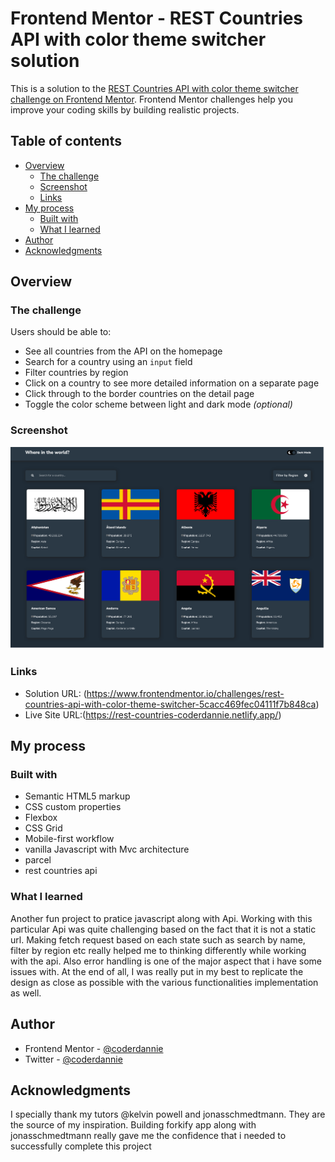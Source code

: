# Frontend Mentor - REST Countries API with color theme switcher solution

This is a solution to the [REST Countries API with color theme switcher challenge on Frontend Mentor](https://www.frontendmentor.io/challenges/rest-countries-api-with-color-theme-switcher-5cacc469fec04111f7b848ca). Frontend Mentor challenges help you improve your coding skills by building realistic projects.

## Table of contents

- [Overview](#overview)
  - [The challenge](#the-challenge)
  - [Screenshot](#screenshot)
  - [Links](#links)
- [My process](#my-process)
  - [Built with](#built-with)
  - [What I learned](#what-i-learned)
- [Author](#author)
- [Acknowledgments](#acknowledgments)

## Overview

### The challenge

Users should be able to:

- See all countries from the API on the homepage
- Search for a country using an `input` field
- Filter countries by region
- Click on a country to see more detailed information on a separate page
- Click through to the border countries on the detail page
- Toggle the color scheme between light and dark mode _(optional)_

### Screenshot

![](./app/img/Screenshot%202023-02-Rest%20Countries.png)

### Links

- Solution URL: (https://www.frontendmentor.io/challenges/rest-countries-api-with-color-theme-switcher-5cacc469fec04111f7b848ca)
- Live Site URL:(https://rest-countries-coderdannie.netlify.app/)

## My process

### Built with

- Semantic HTML5 markup
- CSS custom properties
- Flexbox
- CSS Grid
- Mobile-first workflow
- vanilla Javascript with Mvc architecture
- parcel
- rest countries api

### What I learned

Another fun project to pratice javascript along with Api. Working with this particular Api was quite challenging based on the fact that it is not a static url. Making fetch request based on each state such as search by name, filter by region etc really helped me to thinking differently while working with the api. Also error handling is one of the major aspect that i have some issues with. At the end of all, I was really put in my best to replicate the design as close as possible with the various functionalities implementation as well.

## Author

- Frontend Mentor - [@coderdannie](https://www.frontendmentor.io/profile/coderdannie)
- Twitter - [@coderdannie](https://www.twitter.com/coderdannie)

## Acknowledgments

I specially thank my tutors @kelvin powell and jonasschmedtmann. They are the source of my inspiration. Building forkify app along with jonasschmedtmann really gave me the confidence that i needed to successfully complete this project
